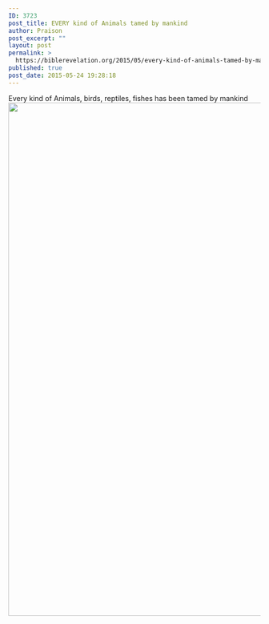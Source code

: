 ```yaml
---
ID: 3723
post_title: EVERY kind of Animals tamed by mankind
author: Praison
post_excerpt: ""
layout: post
permalink: >
  https://biblerevelation.org/2015/05/every-kind-of-animals-tamed-by-mankind/
published: true
post_date: 2015-05-24 19:28:18
---
```

Every kind of Animals, birds, reptiles, fishes has been tamed by mankind
<a href="http://biblerevelation.org/wp-content/uploads/2015/05/Image-11.jpg" rel="attachment wp-att-3725"><img src="http://biblerevelation.org/wp-content/uploads/2015/05/Image-11.jpg" alt="" title="image-11-jpg" width="1024" height="1024" class="alignnone size-full wp-image-3725" /></a>